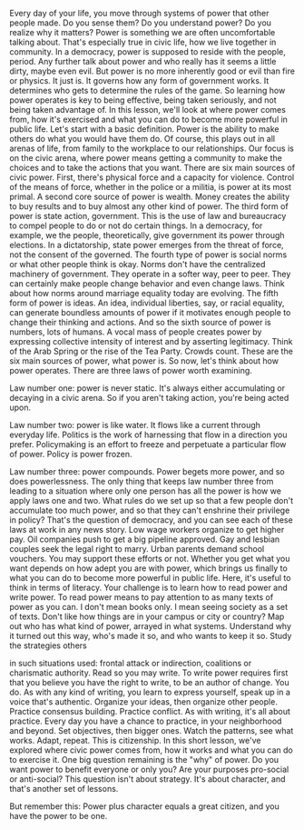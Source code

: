 
Every day of your life,
you move through systems of power
that other people made.
Do you sense them?
Do you understand power?
Do you realize why it matters?
Power is something we are often
uncomfortable talking about.
That&#39;s especially true in civic life,
how we live together in community.
In a democracy, power is supposed to
reside with the people, period.
Any further talk about power
and who really has it
seems a little dirty,
maybe even evil.
But power is no more inherently good or
evil than fire or physics.
It just is.
It governs how any form of 
government works.
It determines who gets to determine
the rules of the game.
So learning how power operates is key
to being effective,
being taken seriously,
and not being taken advantage of.
In this lesson, we&#39;ll look at where
power comes from,
how it&#39;s exercised and what you can do to
become more powerful in public life.
Let&#39;s start with a basic definition.
Power is the ability to make others do
what you would have them do.
Of course, this plays out in 
all arenas of life,
from family to the workplace 
to our relationships.
Our focus is on the civic arena,
where power means getting a community
to make the choices
and to take the actions that you want.
There are six main sources of civic power.
First, there&#39;s physical force
and a capacity for violence.
Control of the means of force,
whether in the police or a militia,
is power at its most primal.
A second core source 
of power is wealth.
Money creates the ability to buy results
and to buy almost any other kind of power.
The third form of power is state action,
government.
This is the use of law and 
bureaucracy to compel people
to do or not do certain things.
In a democracy, for example,
we the people, theoretically,
give government its power
through elections.
In a dictatorship, state power emerges
from the threat of force,
not the consent of the governed.
The fourth type of power is social norms
or what other people think is okay.
Norms don&#39;t have the centralized
machinery of government.
They operate in a softer way,
peer to peer.
They can certainly make people
change behavior and even change laws.
Think about how norms around marriage
equality today are evolving.
The fifth form of power is ideas.
An idea, individual liberties, say,
or racial equality,
can generate boundless amounts
of power
if it motivates enough people to change
their thinking and actions.
And so the sixth source of 
power is numbers, lots of humans.
A vocal mass of people creates
power by expressing
collective intensity of interest
and by asserting legitimacy.
Think of the Arab Spring
or the rise of the Tea Party.
Crowds count.
These are the six main sources of power,
what power is.
So now, let&#39;s think about how
power operates.
There are three laws of power 
worth examining.

Law number one:
power is never static.
It&#39;s always either accumulating
or decaying in a civic arena.
So if you aren&#39;t taking action,
you&#39;re being acted upon.

Law number two:
power is like water.
It flows like a current 
through everyday life.
Politics is the work of harnessing 
that flow in a direction you prefer.
Policymaking is an effort to freeze
and perpetuate a particular flow of power.
Policy is power frozen.

Law number three:
power compounds.
Power begets more power,
and so does powerlessness.
The only thing that keeps law
number three from leading to a situation
where only one person has all the power
is how we apply laws one and two.
What rules do we set up so that a few
people don&#39;t accumulate too much power,
and so that they can&#39;t enshrine their
privilege in policy?
That&#39;s the question of democracy,
and you can see each of these laws at work
in any news story.
Low wage workers organize to
get higher pay.
Oil companies push to get a big
pipeline approved.
Gay and lesbian couples seek the legal
right to marry.
Urban parents demand school vouchers.
You may support these efforts or not.
Whether you get what you want depends
on how adept you are with power,
which brings us finally to what you can do
to become more powerful in public life.
Here, it&#39;s useful to think in
terms of literacy.
Your challenge is to learn how to read 
power and write power.
To read power means to pay attention to
as many texts of power as you can.
I don&#39;t mean books only.
I mean seeing society as a set of texts.
Don&#39;t like how things are in your campus
or city or country?
Map out who has what kind of power,
arrayed in what systems.
Understand why it turned out this way,
who&#39;s made it so, 
and who wants to keep it so.
Study the strategies others

in such situations used:
frontal attack or indirection,
coalitions or charismatic authority.
Read so you may write.
To write power requires first that you 
believe you have the right to write,
to be an author of change.
You do.
As with any kind of writing,
you learn to express yourself,
speak up in a voice that&#39;s authentic.
Organize your ideas, 
then organize other people.
Practice consensus building.
Practice conflict.
As with writing,
it&#39;s all about practice.
Every day you have a chance to practice,
in your neighborhood and beyond.
Set objectives, then bigger ones.
Watch the patterns, see what works.
Adapt, repeat.
This is citizenship.
In this short lesson, we&#39;ve explored where
civic power comes from,
how it works
and what you can do to exercise it.
One big question remaining
is the &quot;why&quot; of power.
Do you want power to benefit everyone
or only you?
Are your purposes
pro-social or anti-social?
This question isn&#39;t about strategy.
It&#39;s about character,
and that&#39;s another set of lessons.

But remember this:
Power plus character
equals a great citizen,
and you have the power to be one.
